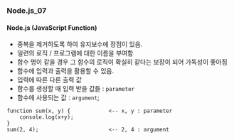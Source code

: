 ### Node.js_07

#### Node.js (JavaScript Function)
- 중복을 제거하도록 하여 유지보수에 장점이 있음.
- 일련의 로직 / 프로그램에 대한 이름을 부여함
- 함수 명이 같을 경우 그 함수의 로직이 확실히 같다는 보장이 되어 가독성이 좋아짐
- 함수에 입력과 출력을 활용할 수 있음.
- 입력에 따른 다른 출력 값
- 함수를 생성할 때 입력 받을 값들 : `parameter`
- 함수에 사용되는 값 : `argument`;
```
function sum(x, y) {            <-- x, y : parameter
    console.log(x+y);
}
sum(2, 4);                      <-- 2, 4 : argument
```